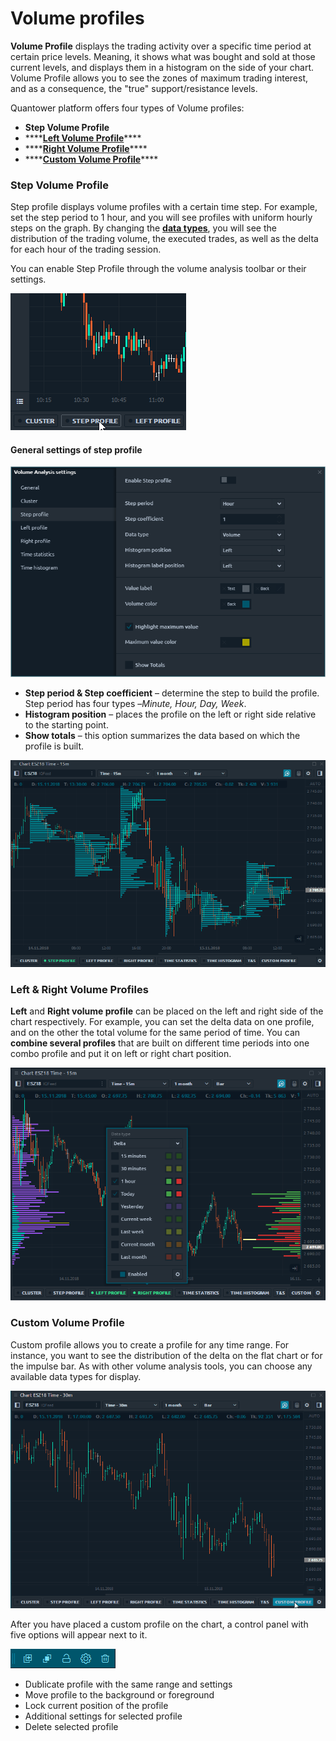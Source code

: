 # Volume profiles

**Volume Profile** displays the trading activity over a specific time period at certain price levels. Meaning, it shows what was bought and sold at those current levels, and displays them in a histogram on the side of your chart. Volume Profile allows you to see the zones of maximum trading interest, and as a consequence, the "true" support/resistance levels.

Quantower platform offers four types of Volume profiles:

* **Step Volume Profile**
* \*\*\*\*[**Left Volume Profile**](https://help.quantower.com/analytics-panels/chart/volume-analysis-tools/volume-profiles#left-and-right-volume-profiles)\*\*\*\*
* \*\*\*\*[**Right Volume Profile**](https://help.quantower.com/analytics-panels/chart/volume-analysis-tools/volume-profiles#left-and-right-volume-profiles)\*\*\*\*
* \*\*\*\*[**Custom Volume Profile**](https://help.quantower.com/analytics-panels/chart/volume-analysis-tools/volume-profiles#custom-volume-profile)\*\*\*\*

### Step Volume Profile

Step profile displays volume profiles with a certain time step. For example, set the step period to 1 hour, and you will see profiles with uniform hourly steps on the graph. By changing the [**data types**](https://help.quantower.com/analytics-panels/chart/volume-analysis-tools#data-types-of-volume-analysis-tools), you will see the distribution of the trading volume, the executed trades, as well as the delta for each hour of the trading session.

You can enable Step Profile through the volume analysis toolbar or their settings.

![Here is how you can activate Step Profile in Quantower platform](../../../.gitbook/assets/step-profile.gif)

#### **General settings of step profile**

![Main settings of Step Volume Profile tool](../../../.gitbook/assets/step-profile-settings.png)

* **Step period & Step coefficient** – determine the step to build the profile. Step period has four types –_Minute, Hour, Day, Week_.
* **Histogram position** – places the profile on the left or right side relative to the starting point.
* **Show totals** – this option summarizes the data based on which the profile is built.

![Step profile with various data types](../../../.gitbook/assets/step-profile-data-types.gif)

### Left & Right Volume Profiles

**Left** and **Right volume profile** can be placed on the left and right side of the chart respectively. For example, you can set the delta data on one profile, and on the other the total volume for the same period of time. You can **combine several profiles** that are built on different time periods into one combo profile and put it on left or right chart position.

![Quantower allows to place multiple volume profiles with different data types](../../../.gitbook/assets/left_right-profile.png)

### Custom Volume Profile

Custom profile allows you to create a profile for any time range.  For instance, you want to see the distribution of the delta on the flat chart or for the impulse bar.  As with other volume analysis tools, you can choose any available data types for display.

![Custom volume profile can be applied to any range](../../../.gitbook/assets/custom-profile.gif)

After you have placed a custom profile on the chart, a control panel with five options will appear next to it.

![Control panel for custom volume profile](../../../.gitbook/assets/image%20%2814%29.png)

* Dublicate profile with the same range and settings
* Move profile to the background or foreground
* Lock current position of the profile
* Additional settings for selected profile
* Delete selected profile



